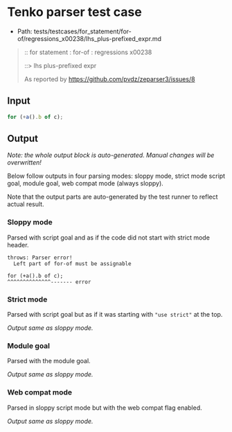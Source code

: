 # Tenko parser test case

- Path: tests/testcases/for_statement/for-of/regressions_x00238/lhs_plus-prefixed_expr.md

> :: for statement : for-of : regressions x00238
>
> ::> lhs plus-prefixed expr
>
> As reported by https://github.com/pvdz/zeparser3/issues/8

## Input

`````js
for (+a().b of c);
`````

## Output

_Note: the whole output block is auto-generated. Manual changes will be overwritten!_

Below follow outputs in four parsing modes: sloppy mode, strict mode script goal, module goal, web compat mode (always sloppy).

Note that the output parts are auto-generated by the test runner to reflect actual result.

### Sloppy mode

Parsed with script goal and as if the code did not start with strict mode header.

`````
throws: Parser error!
  Left part of for-of must be assignable

for (+a().b of c);
^^^^^^^^^^^^^^------- error
`````

### Strict mode

Parsed with script goal but as if it was starting with `"use strict"` at the top.

_Output same as sloppy mode._

### Module goal

Parsed with the module goal.

_Output same as sloppy mode._

### Web compat mode

Parsed in sloppy script mode but with the web compat flag enabled.

_Output same as sloppy mode._
